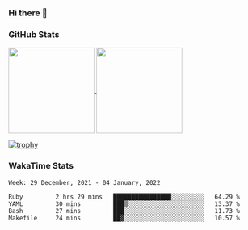 ### Hi there 👋

### GitHub Stats

<a href="https://github.com/anuraghazra/github-readme-stats">
  <img align="center" height="170px" src="https://github-readme-stats.vercel.app/api/top-langs/?username=tksfjt1024&layout=compact&count_private=true&show_icons=true&show_icons=true&theme=graywhite" />
</a>
<a href="https://github.com/anuraghazra/github-readme-stats">
  <img align="center" height="170px" src="https://github-readme-stats.vercel.app/api?username=tksfjt1024&count_private=true&show_icons=true&show_icons=true&theme=graywhite" />
</a>

[![trophy](https://github-profile-trophy.vercel.app/?username=tksfjt1024)](https://github.com/ryo-ma/github-profile-trophy)

### WakaTime Stats

<!--START_SECTION:waka-->
```text
Week: 29 December, 2021 - 04 January, 2022

Ruby         2 hrs 29 mins   ████████████████░░░░░░░░░   64.29 % 
YAML         30 mins         ███▒░░░░░░░░░░░░░░░░░░░░░   13.37 % 
Bash         27 mins         ███░░░░░░░░░░░░░░░░░░░░░░   11.73 % 
Makefile     24 mins         ██▓░░░░░░░░░░░░░░░░░░░░░░   10.57 % 
```
<!--END_SECTION:waka-->

